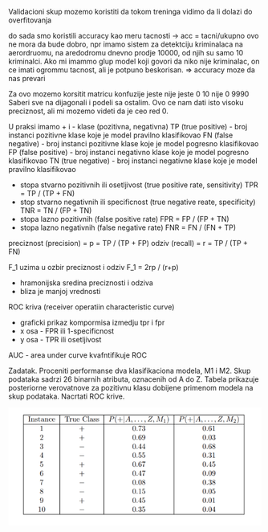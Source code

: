 Validacioni skup mozemo koristiti da tokom treninga vidimo da li dolazi do overfitovanja

do sada smo koristili accuracy kao meru tacnosti -> acc = tacni/ukupno
ovo ne mora da bude dobro, npr imamo sistem za detektciju kriminalaca na aerordruomu, na aredodromu dnevno prodje 10000, od njih su samo 10 kriminalci. Ako mi imammo glup model koji govori da niko nije kriminalac, on ce imati ogrommu tacnost, ali je potpuno beskorisan.
=> accuracy moze da nas prevari

Za ovo mozemo korsitit matricu konfuzije 
        jeste nije
jeste     0    10
nije      0   9990
Saberi sve na dijagonali i podeli sa ostalim. Ovo ce nam dati isto visoku preciznost, ali mi mozemo videti da je ceo red 0.

U praksi imamo + i - klase (pozitivna, negativna)
TP (true positive) - broj instanci pozitivne klase koje je model pravilno klasifikovao
FN (false negative) - broj instanci pozitivne klase koje je model pogresno klasifikovao
FP (false positive) - broj instanci negativno klase koje je model pogresno klasifikovao
TN (true negative) - broj instanci negativne klase koje je model pravilno klasifikovao

- stopa stvarno pozitivnih ili osetljivost (true positive rate, sensitivity) TPR = TP / (TP + FN)
- stop stvarno negativnih ili specificnost (true negative reate, specificity) TNR = TN / (FP + TN)
- stopa lazno pozitivnih (false positive rate) FPR = FP / (FP + TN)
- stopa lazno negativnih (false negative rate) FNR = FN / (FN + TP)

preciznost (precision) = p = TP / (TP + FP)
odziv (recall) = r = TP / (TP + FN)

F_1 uzima u ozbir preciznost i odziv F_1 = 2rp / (r+p)
- hramonijska sredina preciznosti i odziva
- bliza je manjoj vrednosti

ROC kriva (receiver operatiin characteristic curve)
- graficki prikaz kompormisa izmedju tpr i fpr
- x osa - FPR ili 1-specificnost
- y osa - TPR ili osetljivost

AUC - area under curve kvafntifikuje ROC

Zadatak. Proceniti performanse dva klasifikaciona modela, M1 i M2. Skup podataka sadrzi 26 binarnih atributa, oznacenih od A do Z. Tabela prikazuje posteriorne verovatnove za pozitivnu klasu dobijene primenom modela na skup podataka. Nacrtati ROC krive.

![alt text](image.png)

